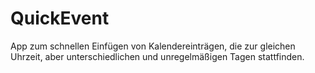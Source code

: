 # QuickEvent
App zum schnellen Einfügen von Kalendereinträgen, die zur gleichen Uhrzeit, aber unterschiedlichen und unregelmäßigen Tagen stattfinden.
